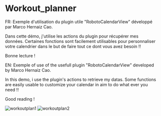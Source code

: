 # Workout_planner

FR:
Exemple d'utilisation du plugin utile "RobotoCalendarView" développé par Marco Hernaiz Cao.

Dans cette démo, j'utilise les actions du plugin pour récupérer mes données. Certaines fonctions sont facilement utilisables pour personnaliser votre calendrier dans le but de faire tout ce dont vous avez besoin !!

Bonne lecture !

EN:
Exemple of use of the usefull plugin "RobotoCalendarView" developed by Marco Hernaiz Cao.

In this demo, i use the plugin's actions to retrieve my datas. Some functions are easily usable to customize your calendar in aim to do what ever you need !!

Good reading !

![workoutplan1](https://user-images.githubusercontent.com/30973868/73472841-ff3e2780-438b-11ea-8cca-5c199675e285.jpg)
![workoutplan2](https://user-images.githubusercontent.com/30973868/73472849-01a08180-438c-11ea-9f52-d916f02a2b5b.jpg)
